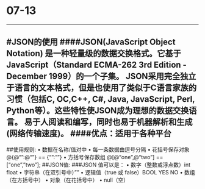 # 07-13
---
#JSON的使用
####JSON(JavaScript Object Notation) 是一种轻量级的数据交换格式。它基于JavaScript（Standard ECMA-262 3rd Edition - December 1999）的一个子集。 JSON采用完全独立于语言的文本格式，但是也使用了类似于C语言家族的习惯（包括C, OC,C++, C#, Java, JavaScript, Perl, Python等）。这些特性使JSON成为理想的数据交换语言。 易于人阅读和编写，同时也易于机器解析和生成(网络传输速度)。
####优点：适用于各种平台
---
##使用规则:
    •	数据在名称/值对中
	•	每一条数据由逗号分隔
	•	花括号保存对象   @{@“”:@“”} == {“”:””}
	•	方括号保存数组   @[@“one”,@“two”] == [“one”,”two”];
##JSON值:
###JSON 值可以是：
	•	数字（整数或浮点数）int  float
	•	字符串（在双引号中）””
	•	逻辑值（true 或 false）BOOL YES NO
	•	数组（在方括号中）
	•	对象（在花括号中）
	•	null（空）

